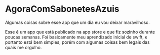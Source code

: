 # AgoraComSabonetesAzuis
Algumas coisas sobre esse app que um dia eu vou deixar maravilhoso.


Esse é um app que está publicado na app store e que fiz sozinho durante poucas semanas. Foi basicamente meu aprendizado inicial de swift, e portanto está bem simples, porém com algumas coisas bem legais das quais me orgulho. 
